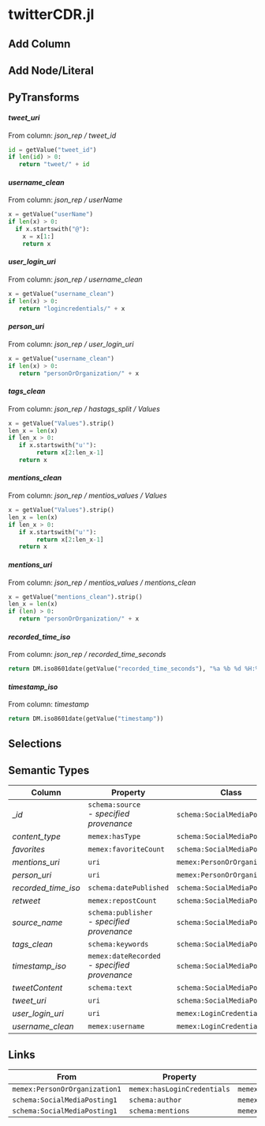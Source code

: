 # twitterCDR.jl

## Add Column

## Add Node/Literal

## PyTransforms
#### _tweet_uri_
From column: _json_rep / tweet_id_
``` python
id = getValue("tweet_id")
if len(id) > 0:
   return "tweet/" + id
```

#### _username_clean_
From column: _json_rep / userName_
``` python
x = getValue("userName")
if len(x) > 0:
  if x.startswith("@"):
    x = x[1:]
    return x
```

#### _user_login_uri_
From column: _json_rep / username_clean_
``` python
x = getValue("username_clean")
if len(x) > 0:
   return "logincredentials/" + x
```

#### _person_uri_
From column: _json_rep / user_login_uri_
``` python
x = getValue("username_clean")
if len(x) > 0:
   return "personOrOrganization/" + x
```

#### _tags_clean_
From column: _json_rep / hastags_split / Values_
``` python
x = getValue("Values").strip()
len_x = len(x)
if len_x > 0:
   if x.startswith("u'"):
        return x[2:len_x-1]
   return x
```

#### _mentions_clean_
From column: _json_rep / mentios_values / Values_
``` python
x = getValue("Values").strip()
len_x = len(x)
if len_x > 0:
   if x.startswith("u'"):
        return x[2:len_x-1]
   return x
```

#### _mentions_uri_
From column: _json_rep / mentios_values / mentions_clean_
``` python
x = getValue("mentions_clean").strip()
len_x = len(x)
if (len) > 0:
   return "personOrOrganization/" + x
```

#### _recorded_time_iso_
From column: _json_rep / recorded_time_seconds_
``` python
return DM.iso8601date(getValue("recorded_time_seconds"), "%a %b %d %H:%M:%S UTC %Y")
```

#### _timestamp_iso_
From column: _timestamp_
``` python
return DM.iso8601date(getValue("timestamp"))
```


## Selections

## Semantic Types
| Column | Property | Class |
|  ----- | -------- | ----- |
| __id_ | `schema:source`<BR> - _specified provenance_ | `schema:SocialMediaPosting1`|
| _content_type_ | `memex:hasType` | `schema:SocialMediaPosting1`|
| _favorites_ | `memex:favoriteCount` | `schema:SocialMediaPosting1`|
| _mentions_uri_ | `uri` | `memex:PersonOrOrganization2`|
| _person_uri_ | `uri` | `memex:PersonOrOrganization1`|
| _recorded_time_iso_ | `schema:datePublished` | `schema:SocialMediaPosting1`|
| _retweet_ | `memex:repostCount` | `schema:SocialMediaPosting1`|
| _source_name_ | `schema:publisher`<BR> - _specified provenance_ | `schema:SocialMediaPosting1`|
| _tags_clean_ | `schema:keywords` | `schema:SocialMediaPosting1`|
| _timestamp_iso_ | `memex:dateRecorded`<BR> - _specified provenance_ | `schema:SocialMediaPosting1`|
| _tweetContent_ | `schema:text` | `schema:SocialMediaPosting1`|
| _tweet_uri_ | `uri` | `schema:SocialMediaPosting1`|
| _user_login_uri_ | `uri` | `memex:LoginCredentials1`|
| _username_clean_ | `memex:username` | `memex:LoginCredentials1`|


## Links
| From | Property | To |
|  --- | -------- | ---|
| `memex:PersonOrOrganization1` | `memex:hasLoginCredentials` | `memex:LoginCredentials1`|
| `schema:SocialMediaPosting1` | `schema:author` | `memex:PersonOrOrganization1`|
| `schema:SocialMediaPosting1` | `schema:mentions` | `memex:PersonOrOrganization2`|
